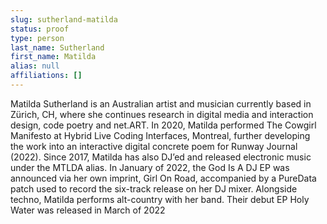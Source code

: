 ```yaml
---
slug: sutherland-matilda
status: proof
type: person
last_name: Sutherland
first_name: Matilda
alias: null
affiliations: []
---
```


Matilda Sutherland is an Australian artist and musician currently based in Zürich, CH, where she
continues research in digital media and interaction design, code poetry and net.ART. In 2020,
Matilda performed The Cowgirl Manifesto at Hybrid Live Coding Interfaces, Montreal, further
developing the work into an interactive digital concrete poem for Runway Journal (2022). Since
2017, Matilda has also DJ’ed and released electronic music under the MTLDA alias. In January of
2022, the God Is A DJ EP was announced via her own imprint, Girl On Road, accompanied by a
PureData patch used to record the six-track release on her DJ mixer. Alongside techno, Matilda
performs alt-country with her band. Their debut EP Holy Water was released in March of 2022

